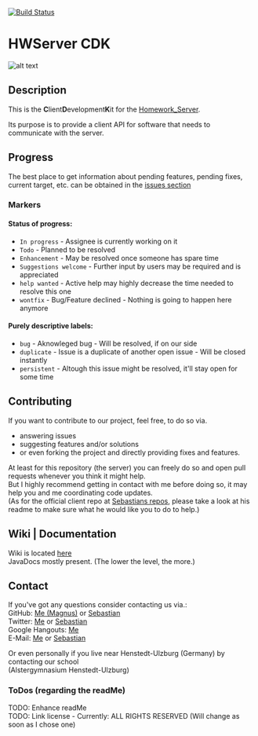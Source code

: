 [logo]:https://github.com/MarkL4YG/Homework_Server_CDK/blob/bleeding/src/main/resources/experimental_logo.png
[![Build Status](https://travis-ci.org/MarkL4YG/Homework_Server_CDK.svg?branch=bleeding)](https://travis-ci.org/MarkL4YG/Homework_Server_CDK)

# HWServer CDK

![alt text][logo]

## Description
This is the <b>C</b>lient<b>D</b>evelopment<b>K</b>it for the [Homework_Server](https://github.com/MarKL4YG/Homework_Server).  

Its purpose is to provide a client API for software that needs to communicate with the server.  


## Progress  
The best place to get information about pending features, pending fixes, current target, etc. can be obtained in the [issues section](https://github.com/MarkL4YG/Homework_Server_CDK/issues)  

### Markers  
#### Status of progress:  
* ```In progress``` - Assignee is currently working on it  
* ```Todo``` - Planned to be resolved  
* ```Enhancement``` - May be resolved once someone has spare time  
* ```Suggestions welcome``` - Further input by users may be required and is appreciated  
* ```help wanted``` - Active help may highly decrease the time needed to resolve this one  
* ```wontfix``` - Bug/Feature declined - Nothing is going to happen here anymore  

#### Purely descriptive labels:  
* ```bug``` - Aknowleged bug - Will be resolved, if on our side  
* ```duplicate``` - Issue is a duplicate of another open issue - Will be closed instantly  
* ```persistent``` - Altough this issue might be resolved, it'll stay open for some time  

## Contributing

If you want to contribute to our project, feel free, to do so via.    
* answering issues
* suggesting features and/or solutions
* or even forking the project and directly providing fixes and features.


At least for this repository (the server) you can freely do so and open pull requests whenever you think it might help.  
But I highly recommend getting in contact with me before doing so, it may help you and me coordinating code updates.  
(As for the official client repo at [Sebastians repos](https://github.com/spaarmann?tab=repositories), please take a look at his readme to make sure what he would like you to do to help.)  

## Wiki | Documentation
Wiki is located [here](https://github.com/MarkL4YG/Homework_Server_CDK/tree/bleeding/wiki/wiki_ReadMe.md)  
JavaDocs mostly present. (The lower the level, the more.)

## Contact
If you've got any questions consider contacting us via.:  
GitHub: [Me (Magnus)](https://github.com/MarkL4YG) or [Sebastian](https://github.com/spaarmann)  
Twitter: [Me](https://twitter.com/@MarkL4YG) or [Sebastian](https://twitter.com/s_paarmann)  
Google Hangouts: [Me](https://plus.google.com/+MarkL4YG)  
E-Mail: [Me](mailto:github@m-lessmann.de) or [Sebastian](mailto:mail@s-paarmann.de)  

Or even personally if you live near Henstedt-Ulzburg (Germany) by contacting our school  
(Alstergymnasium Henstedt-Ulzburg)

### ToDos (regarding the readMe) ###

TODO: Enhance readMe  
TODO: Link license - Currently: ALL RIGHTS RESERVED (Will change as soon as I chose one)
